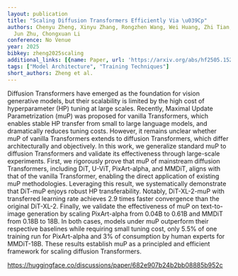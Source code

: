 ```yaml
---
layout: publication
title: "Scaling Diffusion Transformers Efficiently Via \u039Cp"
authors: Chenyu Zheng, Xinyu Zhang, Rongzhen Wang, Wei Huang, Zhi Tian, Weilin Huang,
  Jun Zhu, Chongxuan Li
conference: No Venue
year: 2025
bibkey: zheng2025scaling
additional_links: [{name: Paper, url: 'https://arxiv.org/abs/hf2505.15270'}]
tags: ["Model Architecture", "Training Techniques"]
short_authors: Zheng et al.
---
```

Diffusion Transformers have emerged as the foundation for vision generative models, but their scalability is limited by the high cost of hyperparameter (HP) tuning at large scales. Recently, Maximal Update Parametrization (muP) was proposed for vanilla Transformers, which enables stable HP transfer from small to large language models, and dramatically reduces tuning costs. However, it remains unclear whether muP of vanilla Transformers extends to diffusion Transformers, which differ architecturally and objectively. In this work, we generalize standard muP to diffusion Transformers and validate its effectiveness through large-scale experiments. First, we rigorously prove that muP of mainstream diffusion Transformers, including DiT, U-ViT, PixArt-alpha, and MMDiT, aligns with that of the vanilla Transformer, enabling the direct application of existing muP methodologies. Leveraging this result, we systematically demonstrate that DiT-muP enjoys robust HP transferability. Notably, DiT-XL-2-muP with transferred learning rate achieves 2.9 times faster convergence than the original DiT-XL-2. Finally, we validate the effectiveness of muP on text-to-image generation by scaling PixArt-alpha from 0.04B to 0.61B and MMDiT from 0.18B to 18B. In both cases, models under muP outperform their respective baselines while requiring small tuning cost, only 5.5% of one training run for PixArt-alpha and 3% of consumption by human experts for MMDiT-18B. These results establish muP as a principled and efficient framework for scaling diffusion Transformers.

https://huggingface.co/discussions/paper/682e907b24b2bb08885b952c